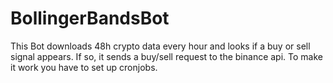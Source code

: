 # BollingerBandsBot
 This Bot downloads 48h crypto data every hour and looks if a buy or sell signal appears. If so, it sends a buy/sell request to the binance api. To make it work you have to set up cronjobs. 
